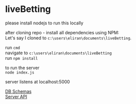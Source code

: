 # liveBetting

please install nodejs to run this locally

after cloning repo - install all dependencies using NPM:  
Let's say I cloned to `c:\users\eliran\documents\liveBetting`.  

run `cmd`  
navigate to `c:\users\eliran\documents\liveBetting`  
run `npm install`

to run the server  
`node index.js`

server listens at localhost:5000

[DB Schemas](https://github.com/elirankon/liveBetting/wiki/DB-Schemas)  
[Server API](https://github.com/elirankon/liveBetting/wiki/Server-API)

